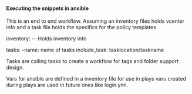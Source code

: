 #### Executing the snippets in ansible

This is an end to end workflow.   Assuming an inventory files holds vcenter info and a task file holds the specifics for the policy templates

inventory:
  -- Holds inventory info


tasks:
-name: name of tasks
  include_task: tasklocation/taskname

  Tasks are calling tasks to create a workflow for tags and folder support design.


Vars for ansible are defined in a inventory file for use in plays
vars created during plays are used in future ones like login.yml.
